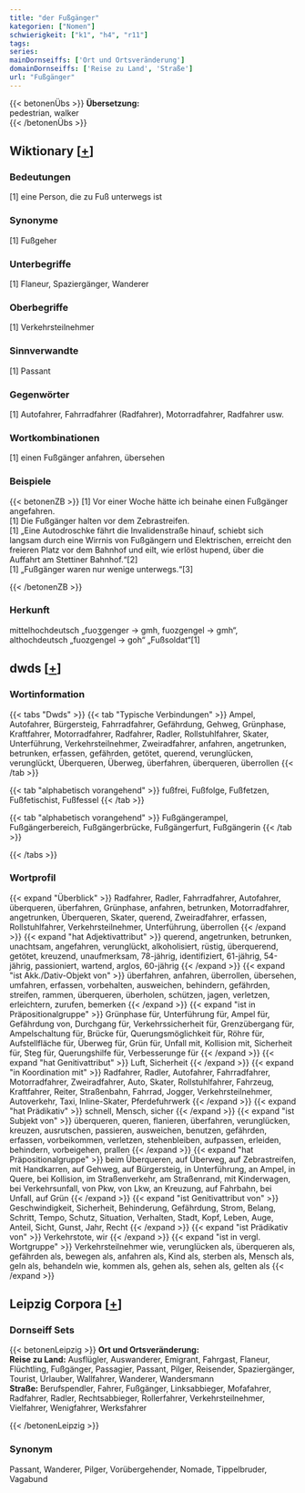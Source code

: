 ```yaml
---
title: "der Fußgänger"
kategorien: ["Nomen"]
schwierigkeit: ["k1", "h4", "r11"]
tags:
series:
mainDornseiffs: ['Ort und Ortsveränderung']
domainDornseiffs: ['Reise zu Land', 'Straße']
url: "Fußgänger"
---
```


{{< betonenÜbs >}}
**Übersetzung:**  
pedestrian, walker  
{{< /betonenÜbs >}}

## Wiktionary [[+](https://de.wiktionary.org/wiki/Fußgänger)]

### Bedeutungen
[1] eine Person, die zu Fuß unterwegs ist  

### Synonyme
[1] Fußgeher  

### Unterbegriffe
[1] Flaneur, Spaziergänger, Wanderer  

### Oberbegriffe
[1] Verkehrsteilnehmer  

### Sinnverwandte
[1] Passant  

### Gegenwörter
[1] Autofahrer, Fahrradfahrer (Radfahrer), Motorradfahrer, Radfahrer usw.  

### Wortkombinationen
[1] einen Fußgänger anfahren, übersehen  

### Beispiele
{{< betonenZB >}}
[1] Vor einer Woche hätte ich beinahe einen Fußgänger angefahren.  
[1] Die Fußgänger halten vor dem Zebrastreifen.  
[1] „Eine Autodroschke fährt die Invalidenstraße hinauf, schiebt sich langsam durch eine Wirrnis von Fußgängern und Elektrischen, erreicht den freieren Platz vor dem Bahnhof und eilt, wie erlöst hupend, über die Auffahrt am Stettiner Bahnhof.“[2]  
[1] „Fußgänger waren nur wenige unterwegs.“[3]  

{{< /betonenZB >}}
### Herkunft
mittelhochdeutsch „fuoʒgenger → gmh, fuozgengel → gmh“, althochdeutsch „fuozgengel → goh“ „Fußsoldat“[1]  



## dwds [[+](https://www.dwds.de/wb/Fußgänger)]

### Wortinformation
{{< tabs "Dwds" >}}
{{< tab "Typische Verbindungen" >}}
Ampel, Autofahrer, Bürgersteig, Fahrradfahrer, Gefährdung, Gehweg, Grünphase, Kraftfahrer, Motorradfahrer, Radfahrer, Radler, Rollstuhlfahrer, Skater, Unterführung, Verkehrsteilnehmer, Zweiradfahrer, anfahren, angetrunken, betrunken, erfassen, gefährden, getötet, querend, verunglücken, verunglückt, Überqueren, Überweg, überfahren, überqueren, überrollen
{{< /tab >}}

{{< tab "alphabetisch vorangehend" >}}
fußfrei, Fußfolge, Fußfetzen, Fußfetischist, Fußfessel
{{< /tab >}}

{{< tab "alphabetisch vorangehend" >}}
Fußgängerampel, Fußgängerbereich, Fußgängerbrücke, Fußgängerfurt, Fußgängerin
{{< /tab >}}

{{< /tabs >}}

### Wortprofil
{{< expand "Überblick" >}} Radfahrer, Radler, Fahrradfahrer, Autofahrer, überqueren, überfahren, Grünphase, anfahren, betrunken, Motorradfahrer, angetrunken, Überqueren, Skater, querend, Zweiradfahrer, erfassen, Rollstuhlfahrer, Verkehrsteilnehmer, Unterführung, überrollen {{< /expand >}}
{{< expand "hat Adjektivattribut" >}} querend, angetrunken, betrunken, unachtsam, angefahren, verunglückt, alkoholisiert, rüstig, überquerend, getötet, kreuzend, unaufmerksam, 78-jährig, identifiziert, 61-jährig, 54-jährig, passioniert, wartend, arglos, 60-jährig {{< /expand >}}
{{< expand "ist Akk./Dativ-Objekt von" >}} überfahren, anfahren, überrollen, übersehen, umfahren, erfassen, vorbehalten, ausweichen, behindern, gefährden, streifen, rammen, überqueren, überholen, schützen, jagen, verletzen, erleichtern, zurufen, bemerken {{< /expand >}}
{{< expand "ist in Präpositionalgruppe" >}} Grünphase für, Unterführung für, Ampel für, Gefährdung von, Durchgang für, Verkehrssicherheit für, Grenzübergang für, Ampelschaltung für, Brücke für, Querungsmöglichkeit für, Röhre für, Aufstellfläche für, Überweg für, Grün für, Unfall mit, Kollision mit, Sicherheit für, Steg für, Querungshilfe für, Verbesserunge für {{< /expand >}}
{{< expand "hat Genitivattribut" >}} Luft, Sicherheit {{< /expand >}}
{{< expand "in Koordination mit" >}} Radfahrer, Radler, Autofahrer, Fahrradfahrer, Motorradfahrer, Zweiradfahrer, Auto, Skater, Rollstuhlfahrer, Fahrzeug, Kraftfahrer, Reiter, Straßenbahn, Fahrrad, Jogger, Verkehrsteilnehmer, Autoverkehr, Taxi, Inline-Skater, Pferdefuhrwerk {{< /expand >}}
{{< expand "hat Prädikativ" >}} schnell, Mensch, sicher {{< /expand >}}
{{< expand "ist Subjekt von" >}} überqueren, queren, flanieren, überfahren, verunglücken, kreuzen, ausrutschen, passieren, ausweichen, benutzen, gefährden, erfassen, vorbeikommen, verletzen, stehenbleiben, aufpassen, erleiden, behindern, vorbeigehen, prallen {{< /expand >}}
{{< expand "hat Präpositionalgruppe" >}} beim Überqueren, auf Überweg, auf Zebrastreifen, mit Handkarren, auf Gehweg, auf Bürgersteig, in Unterführung, an Ampel, in Quere, bei Kollision, im Straßenverkehr, am Straßenrand, mit Kinderwagen, bei Verkehrsunfall, von Pkw, von Lkw, an Kreuzung, auf Fahrbahn, bei Unfall, auf Grün {{< /expand >}}
{{< expand "ist Genitivattribut von" >}} Geschwindigkeit, Sicherheit, Behinderung, Gefährdung, Strom, Belang, Schritt, Tempo, Schutz, Situation, Verhalten, Stadt, Kopf, Leben, Auge, Anteil, Sicht, Gunst, Jahr, Recht {{< /expand >}}
{{< expand "ist Prädikativ von" >}} Verkehrstote, wir {{< /expand >}}
{{< expand "ist in vergl. Wortgruppe" >}} Verkehrsteilnehmer wie, verunglücken als, überqueren als, gefährden als, bewegen als, anfahren als, Kind als, sterben als, Mensch als, geln als, behandeln wie, kommen als, gehen als, sehen als, gelten als {{< /expand >}}

## Leipzig Corpora [[+](https://corpora.uni-leipzig.de/en/res?word=Fußgänger&corpusId=deu_newscrawl-public_2018)]

### Dornseiff Sets
{{< betonenLeipzig >}}
**Ort und Ortsveränderung:**  
**Reise zu Land:** Ausflügler, Auswanderer, Emigrant, Fahrgast, Flaneur, Flüchtling, Fußgänger, Passagier, Passant, Pilger, Reisender, Spaziergänger, Tourist, Urlauber, Wallfahrer, Wanderer, Wandersmann  
**Straße:** Berufspendler, Fahrer, Fußgänger, Linksabbieger, Mofafahrer, Radfahrer, Radler, Rechtsabbieger, Rollerfahrer, Verkehrsteilnehmer, Vielfahrer, Wenigfahrer, Werksfahrer  

{{< /betonenLeipzig >}}

### Synonym
Passant, Wanderer, Pilger, Vorübergehender, Nomade, Tippelbruder, Vagabund


